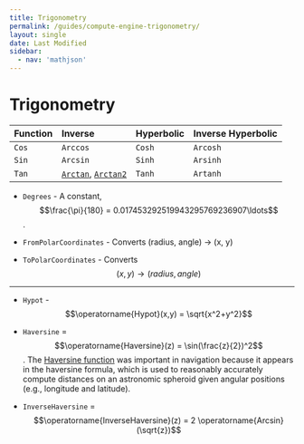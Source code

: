 ```yaml
---
title: Trigonometry
permalink: /guides/compute-engine-trigonometry/
layout: single
date: Last Modified
sidebar:
  - nav: 'mathjson'
---
```


<script type='module'>
    import {renderMathInDocument} from '//unpkg.com/mathlive/dist/mathlive.min.mjs';
    renderMathInDocument({ 
      renderAccessibleContent: false,
      TeX: { 
        delimiters: { display: [ ['$$', '$$'] ] },
        processEnvironments : false 
      },
      asciiMath: null,
    });
</script>

# Trigonometry

| Function | Inverse                                                                                                | Hyperbolic | Inverse Hyperbolic |
| :------- | :----------------------------------------------------------------------------------------------------- | :--------- | :----------------- |
| `Cos`    | `Arccos`                                                                                               | `Cosh`     | `Arcosh`           |
| `Sin`    | `Arcsin`                                                                                               | `Sinh`     | `Arsinh`           |
| `Tan`    | [`Arctan`](https://www.wikidata.org/wiki/Q2257242), [`Arctan2`](https://www.wikidata.org/wiki/Q776598) | `Tanh`     | `Artanh`           |

- `Degrees` - A constant,
  $$\frac{\pi}{180} = 0.017453292519943295769236907\ldots$$.

- `FromPolarCoordinates` - Converts (radius, angle) -> (x, y)
- `ToPolarCoordinates` - Converts $$(x, y) \longrightarrow (radius, angle)$$

---

- `Hypot` - $$\operatorname{Hypot}(x,y) = \sqrt{x^2+y^2}$$

- `Haversine` = $$\operatorname{Haversine}(z) = \sin(\frac{z}{2})^2$$. The
  [Haversine function](https://www.wikidata.org/wiki/Q2528380) was important in
  navigation because it appears in the haversine formula, which is used to
  reasonably accurately compute distances on an astronomic spheroid given
  angular positions (e.g., longitude and latitude).
- `InverseHaversine` =
  $$\operatorname{InverseHaversine}(z) = 2 \operatorname{Arcsin}(\sqrt{z})$$
